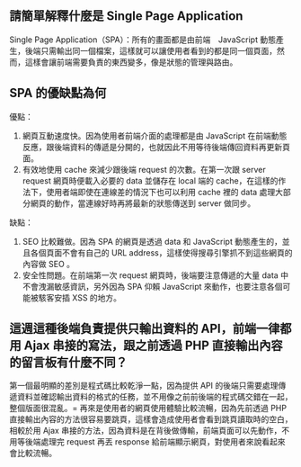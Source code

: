 ## 請簡單解釋什麼是 Single Page Application
Single Page Application（SPA）：所有的畫面都是由前端　JavaScript 動態產生，後端只需輸出同一個檔案，這樣就可以讓使用者看到的都是同一個頁面，然而，這樣會讓前端需要負責的東西變多，像是狀態的管理與路由。

## SPA 的優缺點為何
優點：
1.  網頁互動速度快。因為使用者前端介面的處理都是由 JavaScript 在前端動態反應，跟後端資料的傳遞是分開的，也就因此不用等待後端傳回資料再更新頁面。
2.  有效地使用 cache 來減少跟後端 request 的次數。在第一次跟 server request 網頁時便載入必要的 data 並儲存在 local 端的 cache，在這樣的作法下，使用者端即使在連線差的情況下也可以利用 cache 裡的 data 處理大部分網頁的動作，當連線好時再將最新的狀態傳送到 server 做同步。

缺點：
1.  SEO 比較難做。因為 SPA 的網頁是透過 data 和 JavaScript 動態產生的，並且各個頁面不會有自己的 URL address，這樣使得搜尋引擎抓不到這些網頁的內容做 SEO
。
2.  安全性問題。在前端第一次 request 網頁時，後端要注意傳遞的大量 data 中不會洩漏敏感資訊，另外因為 SPA 仰賴 JavaScript 來動作，也要注意各個可能被駭客安插 XSS 的地方。
## 這週這種後端負責提供只輸出資料的 API，前端一律都用 Ajax 串接的寫法，跟之前透過 PHP 直接輸出內容的留言板有什麼不同？
第一個最明顯的差別是程式碼比較乾淨一點，因為提供 API 的後端只需要處理傳遞資料並確認輸出資料的格式的任務，並不用像之前前後端的程式碼交錯在一起，整個版面很混亂。=
再來是使用者的網頁使用體驗比較流暢，因為先前透過 PHP 直接輸出內容的方法很容易要跳頁，這樣會造成使用者會看到跳頁讀取時的空白，相較於用 Ajax 串接的方法，因為資料是在背後做傳輸，前端頁面可以先動作，不用等後端處理完 request 再丟 response 給前端顯示網頁，對使用者來說看起來會比較流暢。

